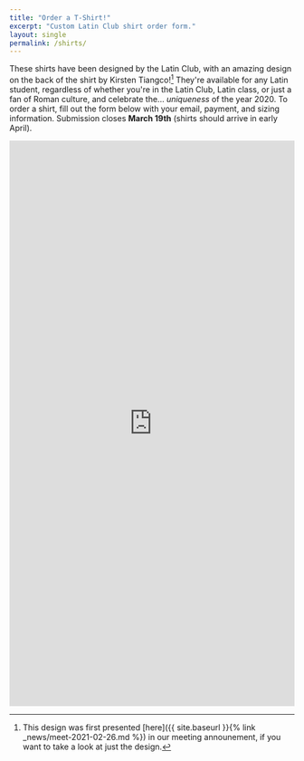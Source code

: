 ```yaml
---
title: "Order a T-Shirt!"
excerpt: "Custom Latin Club shirt order form."
layout: single
permalink: /shirts/
---
```


These shirts have been designed by the Latin Club, with an amazing design on the back of the shirt by Kirsten Tiangco![^1] They're available for any Latin student, regardless of whether you're in the Latin Club, Latin class, or just a fan of Roman culture, and celebrate the... *uniqueness* of the year 2020. To order a shirt, fill out the form below with your email, payment, and sizing information. Submission closes **March 19th** (shirts should arrive in early April).

<style>
    .clear{ display: block; clear: both;}
</style>
<iframe src="https://docs.google.com/forms/d/e/1FAIpQLSfmVL1z7mMMPi5tFrwhgxrTEXMaKJrJjUdb5wQqgyo-xQmiNQ/viewform?embedded=true" width="100%" height="1000px" frameborder="0"></iframe>
<div class="clear"></div>


[^1]: This design was first presented [here]({{ site.baseurl }}{% link _news/meet-2021-02-26.md %}) in our meeting announement, if you want to take a look at just the design.